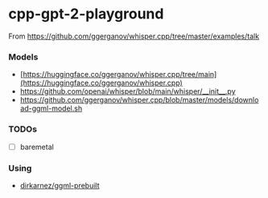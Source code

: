 cpp-gpt-2-playground
====================
From https://github.com/ggerganov/whisper.cpp/tree/master/examples/talk

### Models
- [https://huggingface.co/ggerganov/whisper.cpp/tree/main](https://huggingface.co/ggerganov/whisper.cpp)
- https://github.com/openai/whisper/blob/main/whisper/__init__.py
- https://github.com/ggerganov/whisper.cpp/blob/master/models/download-ggml-model.sh

### TODOs
- [ ] baremetal

### Using
- [dirkarnez/ggml-prebuilt](https://github.com/dirkarnez/ggml-prebuilt)

